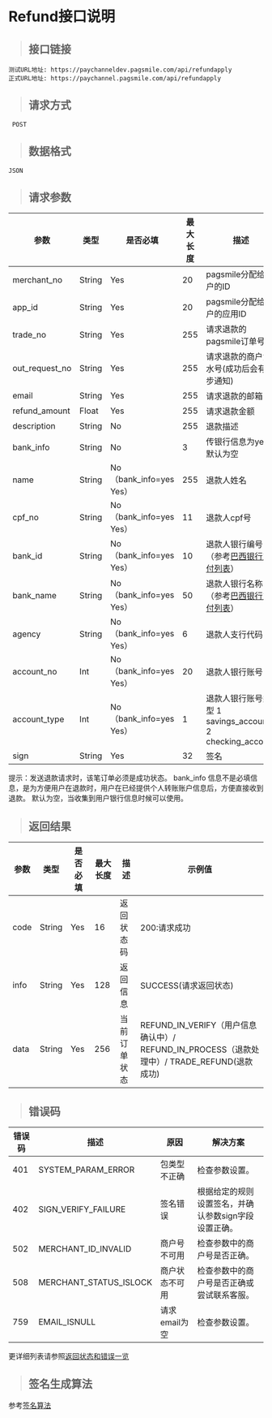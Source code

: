 # Refund接口说明

>## 接口链接

    测试URL地址: https://paychanneldev.pagsmile.com/api/refundapply
    正式URL地址: https://paychannel.pagsmile.com/api/refundapply

>## 请求方式

     POST

>## 数据格式   

    JSON    

>## 请求参数

参数 | 类型 | 是否必填 | 最大长度 | 描述 | 示例值
---  | ---  | ---      | ---      | ---  | ---
merchant_no | String | Yes | 20 | pagsmile分配给商户的ID | 1024201708140012289
app_id | String | Yes | 20 | pagsmile分配给商户的应用ID | 2017051914172236111
trade_no | String | Yes | 255 | 请求退款的pagsmile订单号 | 2018022604263906847
out_request_no | String | Yes | 255 | 请求退款的商户流水号(成功后会有异步通知) |  2018022604263906847
email | String | Yes | 255 | 请求退款的邮箱
refund_amount | Float | Yes | 255 | 请求退款金额
description | String | No | 255 | 退款描述
bank_info | String | No | 3 | 传银行信息为yes,默认为空
name | String | No（bank_info=yes Yes） | 255 | 退款人姓名
cpf_no | String | No（bank_info=yes Yes） | 11 | 退款人cpf号
bank_id | String | No（bank_info=yes Yes） | 10 | 退款人银行编号（参考[巴西银行支付列表](Bankinfo)）
bank_name | String | No（bank_info=yes Yes） | 50 | 退款人银行名称（参考[巴西银行支付列表](Bankinfo)）
agency | String | No（bank_info=yes Yes） | 6 | 退款人支行代码
account_no | Int | No（bank_info=yes Yes） | 20 | 退款人银行账号
account_type | Int | No（bank_info=yes Yes） | 1 | 退款人银行账号类型 1 savings_account 2 checking_account
sign | String | Yes | 32 | 签名 |

提示：发送退款请求时，该笔订单必须是成功状态。
     bank_info 信息不是必填信息，是为方便用户在退款时，用户在已经提供个人转账账户信息后，方便直接收到退款。
     默认为空，当收集到用户银行信息时候可以使用。

>## 返回结果

参数 | 类型 | 是否必填 | 最大长度 | 描述 | 示例值
---  | ---  | ---      | ---      | ---  | ---
code | String | Yes | 16 | 返回状态码 | 200:请求成功
info | String | Yes | 128 | 返回信息 | SUCCESS(请求返回状态)
data | String | Yes | 256 | 当前订单状态    |  REFUND_IN_VERIFY（用户信息确认中）/ REFUND_IN_PROCESS（退款处理中）/ TRADE_REFUND(退款成功)

>## 错误码

错误码 | 描述 | 原因 | 解决方案
---  | ---  | ---  | ---
401 | SYSTEM_PARAM_ERROR | 包类型不正确 | 检查参数设置。
402 | SIGN_VERIFY_FAILURE | 签名错误 | 根据给定的规则设置签名，并确认参数sign字段设置正确。
502 | MERCHANT_ID_INVALID | 商户号不可用 | 检查参数中的商户号是否正确。
508 | MERCHANT_STATUS_ISLOCK | 商户状态不可用 | 检查参数中的商户号是否正确或尝试联系客服。
759 | EMAIL_ISNULL | 请求email为空 | 检查参数设置。

更详细列表请参照[返回状态和错误一览](ReturnResult)

>## 签名生成算法  

参考[签名算法](DriectSign)

